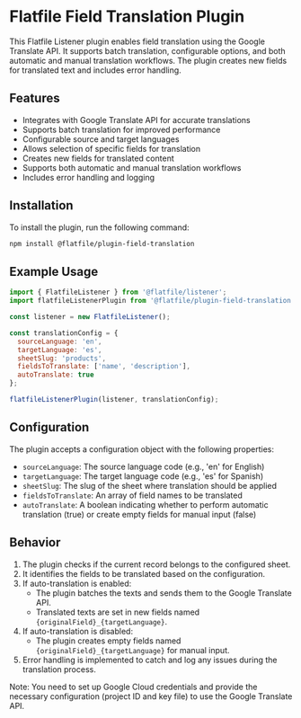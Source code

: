 # Flatfile Field Translation Plugin

This Flatfile Listener plugin enables field translation using the Google Translate API. It supports batch translation, configurable options, and both automatic and manual translation workflows. The plugin creates new fields for translated text and includes error handling.

## Features

- Integrates with Google Translate API for accurate translations
- Supports batch translation for improved performance
- Configurable source and target languages
- Allows selection of specific fields for translation
- Creates new fields for translated content
- Supports both automatic and manual translation workflows
- Includes error handling and logging

## Installation

To install the plugin, run the following command:

```bash
npm install @flatfile/plugin-field-translation
```

## Example Usage

```javascript
import { FlatfileListener } from '@flatfile/listener';
import flatfileListenerPlugin from '@flatfile/plugin-field-translation';

const listener = new FlatfileListener();

const translationConfig = {
  sourceLanguage: 'en',
  targetLanguage: 'es',
  sheetSlug: 'products',
  fieldsToTranslate: ['name', 'description'],
  autoTranslate: true
};

flatfileListenerPlugin(listener, translationConfig);
```

## Configuration

The plugin accepts a configuration object with the following properties:

- `sourceLanguage`: The source language code (e.g., 'en' for English)
- `targetLanguage`: The target language code (e.g., 'es' for Spanish)
- `sheetSlug`: The slug of the sheet where translation should be applied
- `fieldsToTranslate`: An array of field names to be translated
- `autoTranslate`: A boolean indicating whether to perform automatic translation (true) or create empty fields for manual input (false)

## Behavior

1. The plugin checks if the current record belongs to the configured sheet.
2. It identifies the fields to be translated based on the configuration.
3. If auto-translation is enabled:
   - The plugin batches the texts and sends them to the Google Translate API.
   - Translated texts are set in new fields named `{originalField}_{targetLanguage}`.
4. If auto-translation is disabled:
   - The plugin creates empty fields named `{originalField}_{targetLanguage}` for manual input.
5. Error handling is implemented to catch and log any issues during the translation process.

Note: You need to set up Google Cloud credentials and provide the necessary configuration (project ID and key file) to use the Google Translate API.